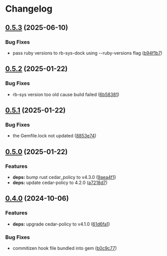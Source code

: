 # Changelog

## [0.5.3](https://github.com/elct9620/cedar-policy-rb/compare/v0.5.2...v0.5.3) (2025-06-10)


### Bug Fixes

* pass ruby versions to rb-sys-dock using --ruby-versions flag ([b94f1b7](https://github.com/elct9620/cedar-policy-rb/commit/b94f1b7e9c5d52c4e514c5f8553ccf7a71b25c53))

## [0.5.2](https://github.com/elct9620/cedar-policy-rb/compare/v0.5.1...v0.5.2) (2025-01-22)


### Bug Fixes

* rb-sys version too old cause build failed ([6b58381](https://github.com/elct9620/cedar-policy-rb/commit/6b583811e9d7e8eef3fe1843e7a04f8b9fc6f975))

## [0.5.1](https://github.com/elct9620/cedar-policy-rb/compare/v0.5.0...v0.5.1) (2025-01-22)


### Bug Fixes

* the Gemfile.lock not updated ([8853e74](https://github.com/elct9620/cedar-policy-rb/commit/8853e747188e83aa4ac1bfa7b4d1c361932cdb76))

## [0.5.0](https://github.com/elct9620/cedar-policy-rb/compare/v0.4.0...v0.5.0) (2025-01-22)


### Features

* **deps:** bump rust cedar_policy to v4.3.0 ([9aea4f1](https://github.com/elct9620/cedar-policy-rb/commit/9aea4f130867243b4d61be41a2f8abfd3d021df2))
* **deps:** update cedar-policy to 4.2.0 ([a7218d7](https://github.com/elct9620/cedar-policy-rb/commit/a7218d7c3af0384cfcdae735f07b06c624ea8002))

## [0.4.0](https://github.com/elct9620/cedar-policy-rb/compare/cedar_policy-v0.3.0...cedar_policy/v0.4.0) (2024-10-06)


### Features

* **deps:** upgrade cedar-policy to v4.1.0 ([61d6fa1](https://github.com/elct9620/cedar-policy-rb/commit/61d6fa1a59ab2edd71972410c1d9d697fde60776))


### Bug Fixes

* commitizen hook file bundled into gem ([b0c9c77](https://github.com/elct9620/cedar-policy-rb/commit/b0c9c77459ec614bfd4698d804969adb9b4bccc1))
